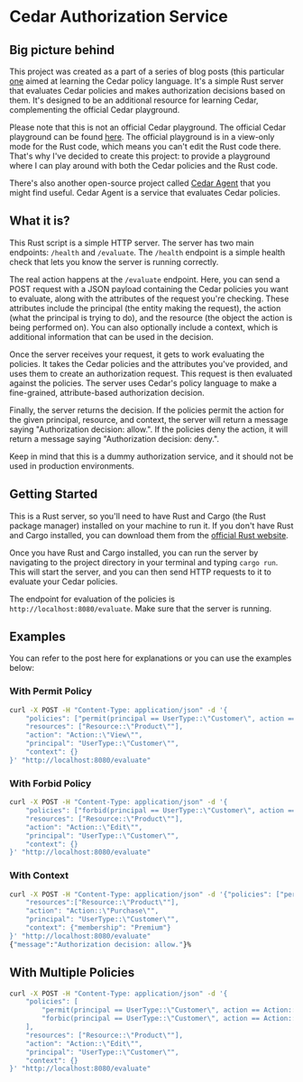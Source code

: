 # Cedar Authorization Service

## Big picture behind
This project was created as a part of a series of blog posts (this particular [one](https://dev.to/aws-builders/authorization-and-cedar-a-new-way-to-manage-permissions-part-ii-2bgb) aimed at learning the Cedar policy language. It's a simple Rust server that evaluates Cedar policies and makes authorization decisions based on them. It's designed to be an additional resource for learning Cedar, complementing the official Cedar playground.

Please note that this is not an official Cedar playground. The official Cedar playground can be found [here](https://www.cedarpolicy.com/en/tutorial). The official playground is in a view-only mode for the Rust code, which means you can't edit the Rust code there. That's why I've decided to create this project: to provide a playground where I can play around with both the Cedar policies and the Rust code.

There's also another open-source project called [Cedar Agent](https://github.com/permitio/cedar-agent) that you might find useful. Cedar Agent is a service that evaluates Cedar policies.

## What it is?

This Rust script is a simple HTTP server. The server has two main endpoints: `/health` and `/evaluate`. The `/health` endpoint is a simple health check that lets you know the server is running correctly.

The real action happens at the `/evaluate` endpoint. Here, you can send a POST request with a JSON payload containing the Cedar policies you want to evaluate, along with the attributes of the request you're checking. These attributes include the principal (the entity making the request), the action (what the principal is trying to do), and the resource (the object the action is being performed on). You can also optionally include a context, which is additional information that can be used in the decision.

Once the server receives your request, it gets to work evaluating the policies. It takes the Cedar policies and the attributes you've provided, and uses them to create an authorization request. This request is then evaluated against the policies. The server uses Cedar's policy language to make a fine-grained, attribute-based authorization decision.

Finally, the server returns the decision. If the policies permit the action for the given principal, resource, and context, the server will return a message saying "Authorization decision: allow.". If the policies deny the action, it will return a message saying "Authorization decision: deny.".

 Keep in mind that this is a dummy authorization service, and it should not be used in production environments. 
 
## Getting Started
This is a Rust server, so you'll need to have Rust and Cargo (the Rust package manager) installed on your machine to run it. If you don't have Rust and Cargo installed, you can download them from the [official Rust website](https://www.rust-lang.org/).

Once you have Rust and Cargo installed, you can run the server by navigating to the project directory in your terminal and typing `cargo run`. This will start the server, and you can then send HTTP requests to it to evaluate your Cedar policies.

The endpoint for evaluation of the policies is `http://localhost:8080/evaluate`. Make sure that the server is running.

## Examples

You can refer to the post here for explanations or you can use the examples below:

### With Permit Policy

```bash
curl -X POST -H "Content-Type: application/json" -d '{
    "policies": ["permit(principal == UserType::\"Customer\", action == Action::\"View\", resource == Resource::\"Product\");"],
    "resources": ["Resource::\"Product\""],
    "action": "Action::\"View\"",
    "principal": "UserType::\"Customer\"",
    "context": {}
}' "http://localhost:8080/evaluate"
```

### With Forbid Policy
```bash
curl -X POST -H "Content-Type: application/json" -d '{
    "policies": ["forbid(principal == UserType::\"Customer\", action == Action::\"Edit\", resource == Resource::\"Product\");"],
    "resources": ["Resource::\"Product\""],
    "action": "Action::\"Edit\"",
    "principal": "UserType::\"Customer\"",
    "context": {}
}' "http://localhost:8080/evaluate"
```

### With Context

```bash
curl -X POST -H "Content-Type: application/json" -d '{"policies": ["permit(principal == UserType::\"Customer\", action == Action::\"Purchase\", resource == Resource::\"Product\") when {context.membership == \"Premium\"};"],
    "resources":["Resource::\"Product\""],
    "action": "Action::\"Purchase\"",
    "principal": "UserType::\"Customer\"",
    "context": {"membership": "Premium"}
}' "http://localhost:8080/evaluate"
{"message":"Authorization decision: allow."}%
```

## With Multiple Policies

```bash
curl -X POST -H "Content-Type: application/json" -d '{
    "policies": [
        "permit(principal == UserType::\"Customer\", action == Action::\"View\", resource == Resource::\"Product\");",
        "forbic(principal == UserType::\"Customer\", action == Action::\"Edit\", resource == Resource::\"Product\");"
    ],
    "resources": ["Resource::\"Product\""],
    "action": "Action::\"Edit\"",
    "principal": "UserType::\"Customer\"",
    "context": {}
}' "http://localhost:8080/evaluate"
```
